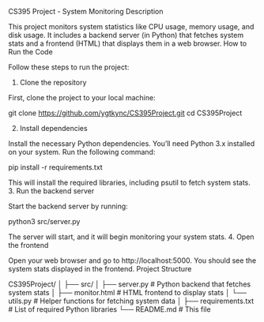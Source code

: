 CS395 Project - System Monitoring
Description

This project monitors system statistics like CPU usage, memory usage, and disk usage. It includes a backend server (in Python) that fetches system stats and a frontend (HTML) that displays them in a web browser.
How to Run the Code

Follow these steps to run the project:
1. Clone the repository

First, clone the project to your local machine:

git clone https://github.com/ygtkync/CS395Project.git
cd CS395Project

2. Install dependencies

Install the necessary Python dependencies. You’ll need Python 3.x installed on your system. Run the following command:

pip install -r requirements.txt

This will install the required libraries, including psutil to fetch system stats.
3. Run the backend server

Start the backend server by running:

python3 src/server.py

The server will start, and it will begin monitoring your system stats.
4. Open the frontend

Open your web browser and go to http://localhost:5000. You should see the system stats displayed in the frontend.
Project Structure

CS395Project/
│
├── src/
│   ├── server.py            # Python backend that fetches system stats
│   ├── monitor.html         # HTML frontend to display stats
│   └── utils.py             # Helper functions for fetching system data
│
├── requirements.txt         # List of required Python libraries
└── README.md                # This file
